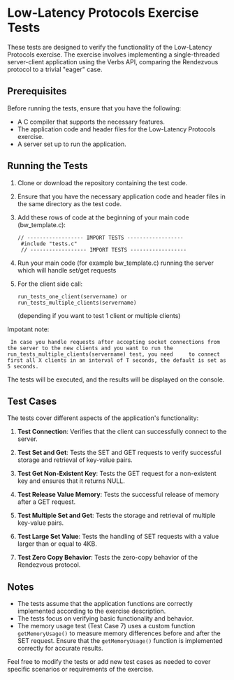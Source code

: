 # Low-Latency Protocols Exercise Tests

These tests are designed to verify the functionality of the Low-Latency Protocols exercise.
The exercise involves implementing a single-threaded server-client application using the Verbs API, comparing the Rendezvous protocol to a trivial "eager" case.

## Prerequisites

Before running the tests, ensure that you have the following:

- A C compiler that supports the necessary features.
- The application code and header files for the Low-Latency Protocols exercise.
- A server set up to run the application.

## Running the Tests

1. Clone or download the repository containing the test code.
2. Ensure that you have the necessary application code and header files in the same directory as the test code.
3. Add these rows of code at the beginning of your main code (bw_template.c):

   ```
   // ------------------ IMPORT TESTS ------------------
    #include "tests.c"
    // ------------------ IMPORT TESTS ------------------
   ```

4. Run your main code (for example bw_template.c) running the server which will handle set/get requests
5. For the client side call:
   ```
   run_tests_one_client(servername) or run_tests_multiple_clients(servername)
   ```
   (depending if you want to test 1 client or multiple clients)

Impotant note: 
   ```
    In case you handle requests after accepting socket connections from the server to the new clients and you want to run the run_tests_multiple_clients(servername) test, you need     to connect first all X clients in an interval of T seconds, the default is set as 5 seconds.
   ```
The tests will be executed, and the results will be displayed on the console.

## Test Cases

The tests cover different aspects of the application's functionality:

1. **Test Connection**: Verifies that the client can successfully connect to the server.

2. **Test Set and Get**: Tests the SET and GET requests to verify successful storage and retrieval of key-value pairs.

3. **Test Get Non-Existent Key**: Tests the GET request for a non-existent key and ensures that it returns NULL.

4. **Test Release Value Memory**: Tests the successful release of memory after a GET request.

5. **Test Multiple Set and Get**: Tests the storage and retrieval of multiple key-value pairs.

6. **Test Large Set Value**: Tests the handling of SET requests with a value larger than or equal to 4KB.

7. **Test Zero Copy Behavior**: Tests the zero-copy behavior of the Rendezvous protocol.

## Notes

- The tests assume that the application functions are correctly implemented according to the exercise description.
- The tests focus on verifying basic functionality and behavior.
- The memory usage test (Test Case 7) uses a custom function `getMemoryUsage()` to measure memory differences before and after the SET request. Ensure that the `getMemoryUsage()` function is implemented correctly for accurate results.

Feel free to modify the tests or add new test cases as needed to cover specific scenarios or requirements of the exercise.

